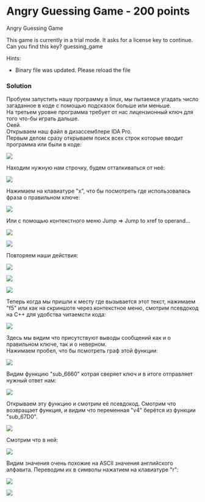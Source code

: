 # Angry Guessing Game - 200 points

Angry Guessing Game

This game is currently in a trial mode. It asks for a license key to continue. Can you find this key?
guessing_game

Hints:
* Binary file was updated. Please reload the file

### Solution

Пробуем запустить нашу программу в linux, мы пытаемся угадать число загаданное в коде с помощью подсказок больше или меньше.  
На третьем уровне программа требует от нас лицензионный ключ для того что-бы играть дальше.  
Окей.  
Открываем наш файл в дизассемблере IDA Pro.  
Первым делом сразу открываем поиск всех строк которые вводит программа или были в коде:

![](https://github.com/texh0k0t/VolgaCTF-2017-Quals-Write-Up/blob/master/Angry%20Guessing%20Game/assets/Screenshot_1.png)

Находим нужную нам строчку, будем отталкиваться от неё:

![](https://github.com/texh0k0t/VolgaCTF-2017-Quals-Write-Up/blob/master/Angry%20Guessing%20Game/assets/Screenshot_2.png)

Нажимаем на клавиатуре "x", что бы посмотреть где использовалась фраза о правильном ключе:

![](https://github.com/texh0k0t/VolgaCTF-2017-Quals-Write-Up/blob/master/Angry%20Guessing%20Game/assets/Screenshot_3.png)

Или с помощью контекстного меню Jump => Jump to xref to operand...

![](https://github.com/texh0k0t/VolgaCTF-2017-Quals-Write-Up/blob/master/Angry%20Guessing%20Game/assets/Screenshot_4.png)

![](https://github.com/texh0k0t/VolgaCTF-2017-Quals-Write-Up/blob/master/Angry%20Guessing%20Game/assets/Screenshot_5.png)

Повторяем наши действия:

![](https://github.com/texh0k0t/VolgaCTF-2017-Quals-Write-Up/blob/master/Angry%20Guessing%20Game/assets/Screenshot_6.png)

![](https://github.com/texh0k0t/VolgaCTF-2017-Quals-Write-Up/blob/master/Angry%20Guessing%20Game/assets/Screenshot_7.png)

![](https://github.com/texh0k0t/VolgaCTF-2017-Quals-Write-Up/blob/master/Angry%20Guessing%20Game/assets/Screenshot_8.png)

Теперь когда мы пришли к месту где вызывается этот текст, нажимаем "f5" или как на скриншоте через контекстное меню, смотрим псевдокод на C++ для удобства читаемсти кода:

![](https://github.com/texh0k0t/VolgaCTF-2017-Quals-Write-Up/blob/master/Angry%20Guessing%20Game/assets/Screenshot_9.png)

Здесь мы видим что присутствуют выводы сообщений как и о правильном ключе, так и о неверном.  
Нажимаем пробел, что бы псмотреть граф этой функции:

![](https://github.com/texh0k0t/VolgaCTF-2017-Quals-Write-Up/blob/master/Angry%20Guessing%20Game/assets/Screenshot_10.png)

Видим функцию "sub_6660" котрая сверяет ключ и в итоге отправляет нужный ответ нам:

![](https://github.com/texh0k0t/VolgaCTF-2017-Quals-Write-Up/blob/master/Angry%20Guessing%20Game/assets/Screenshot_11.png)

Открываем эту функцию и смотрим её псевдокод. Смотрим что возвращает функция, и видим что переменная "v4" берётся из функции "sub_67D0".

![](https://github.com/texh0k0t/VolgaCTF-2017-Quals-Write-Up/blob/master/Angry%20Guessing%20Game/assets/Screenshot_12.png)

Смотрим что в ней:

![](https://github.com/texh0k0t/VolgaCTF-2017-Quals-Write-Up/blob/master/Angry%20Guessing%20Game/assets/Screenshot_13.png)

Видим значения очень похожие на ASCII значения английского алфавита. Переводим их в символы нажатием на клавиатуре "r":

![](https://github.com/texh0k0t/VolgaCTF-2017-Quals-Write-Up/blob/master/Angry%20Guessing%20Game/assets/Screenshot_14.png)

![](https://github.com/texh0k0t/VolgaCTF-2017-Quals-Write-Up/blob/master/Angry%20Guessing%20Game/assets/Screenshot_15.png)

